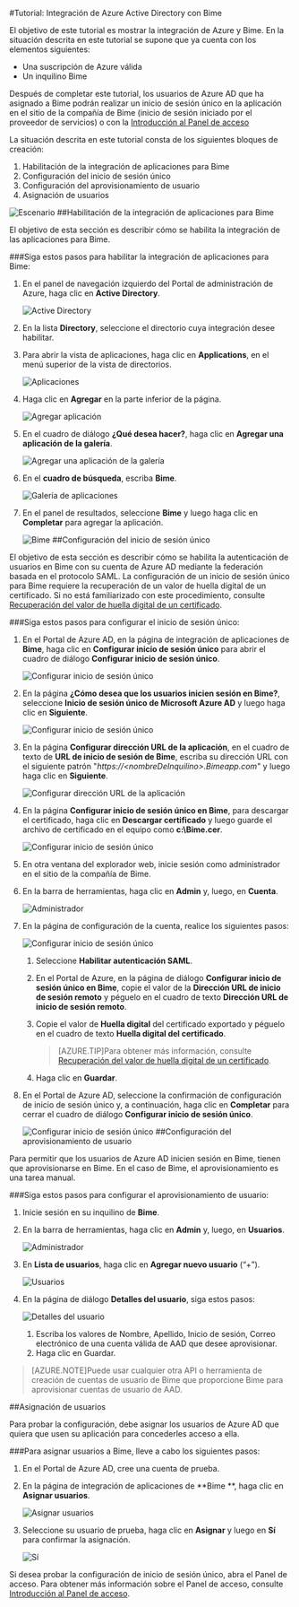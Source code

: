 <properties 
    pageTitle="Tutorial: Integración de Azure Active Directory con Bime | Microsoft Azure" 
    description="Aprenda a usar Bime con Azure Active Directory para habilitar el inicio de sesión único, el aprovisionamiento automatizado, etc." 
    services="active-directory" 
    authors="jeevansd"  
    documentationCenter="na" 
    manager="stevenpo"/>
<tags 
    ms.service="active-directory" 
    ms.devlang="na" 
    ms.topic="article" 
    ms.tgt_pltfrm="na" 
    ms.workload="identity" 
    ms.date="01/14/2016" 
    ms.author="jeedes" />

#Tutorial: Integración de Azure Active Directory con Bime

El objetivo de este tutorial es mostrar la integración de Azure y Bime. En la situación descrita en este tutorial se supone que ya cuenta con los elementos siguientes:

-   Una suscripción de Azure válida
-   Un inquilino Bime

Después de completar este tutorial, los usuarios de Azure AD que ha asignado a Bime podrán realizar un inicio de sesión único en la aplicación en el sitio de la compañía de Bime (inicio de sesión iniciado por el proveedor de servicios) o con la [Introducción al Panel de acceso](active-directory-saas-access-panel-introduction.md)

La situación descrita en este tutorial consta de los siguientes bloques de creación:

1.  Habilitación de la integración de aplicaciones para Bime
2.  Configuración del inicio de sesión único
3.  Configuración del aprovisionamiento de usuario
4.  Asignación de usuarios

![Escenario](./media/active-directory-saas-bime-tutorial/IC775552.png "Escenario")
##Habilitación de la integración de aplicaciones para Bime

El objetivo de esta sección es describir cómo se habilita la integración de las aplicaciones para Bime.

###Siga estos pasos para habilitar la integración de aplicaciones para Bime:

1.  En el panel de navegación izquierdo del Portal de administración de Azure, haga clic en **Active Directory**.

    ![Active Directory](./media/active-directory-saas-bime-tutorial/IC700993.png "Active Directory")

2.  En la lista **Directory**, seleccione el directorio cuya integración desee habilitar.

3.  Para abrir la vista de aplicaciones, haga clic en **Applications**, en el menú superior de la vista de directorios.

    ![Aplicaciones](./media/active-directory-saas-bime-tutorial/IC700994.png "Aplicaciones")

4.  Haga clic en **Agregar** en la parte inferior de la página.

    ![Agregar aplicación](./media/active-directory-saas-bime-tutorial/IC749321.png "Agregar aplicación")

5.  En el cuadro de diálogo **¿Qué desea hacer?**, haga clic en **Agregar una aplicación de la galería**.

    ![Agregar una aplicación de la galería](./media/active-directory-saas-bime-tutorial/IC749322.png "Agregar una aplicación de la galería")

6.  En el **cuadro de búsqueda**, escriba **Bime**.

    ![Galería de aplicaciones](./media/active-directory-saas-bime-tutorial/IC775553.png "Galería de aplicaciones")

7.  En el panel de resultados, seleccione **Bime** y luego haga clic en **Completar** para agregar la aplicación.

    ![Bime](./media/active-directory-saas-bime-tutorial/IC775554.png "Bime")
##Configuración del inicio de sesión único

El objetivo de esta sección es describir cómo se habilita la autenticación de usuarios en Bime con su cuenta de Azure AD mediante la federación basada en el protocolo SAML. La configuración de un inicio de sesión único para Bime requiere la recuperación de un valor de huella digital de un certificado. Si no está familiarizado con este procedimiento, consulte [Recuperación del valor de huella digital de un certificado](http://youtu.be/YKQF266SAxI).

###Siga estos pasos para configurar el inicio de sesión único:

1.  En el Portal de Azure AD, en la página de integración de aplicaciones de **Bime**, haga clic en **Configurar inicio de sesión único** para abrir el cuadro de diálogo **Configurar inicio de sesión único**.

    ![Configurar inicio de sesión único](./media/active-directory-saas-bime-tutorial/IC771709.png "Configurar inicio de sesión único")

2.  En la página **¿Cómo desea que los usuarios inicien sesión en Bime?**, seleccione **Inicio de sesión único de Microsoft Azure AD** y luego haga clic en **Siguiente**.

    ![Configurar inicio de sesión único](./media/active-directory-saas-bime-tutorial/IC775555.png "Configurar inicio de sesión único")

3.  En la página **Configurar dirección URL de la aplicación**, en el cuadro de texto de **URL de inicio de sesión de Bime**, escriba su dirección URL con el siguiente patrón "*https://\<nombreDeInquilino>.Bimeapp.com*" y luego haga clic en **Siguiente**.

    ![Configurar dirección URL de la aplicación](./media/active-directory-saas-bime-tutorial/IC775556.png "Configurar dirección URL de la aplicación")

4.  En la página **Configurar inicio de sesión único en Bime**, para descargar el certificado, haga clic en **Descargar certificado** y luego guarde el archivo de certificado en el equipo como **c:\\Bime.cer**.

    ![Configurar inicio de sesión único](./media/active-directory-saas-bime-tutorial/IC775557.png "Configurar inicio de sesión único")

5.  En otra ventana del explorador web, inicie sesión como administrador en el sitio de la compañía de Bime.

6.  En la barra de herramientas, haga clic en **Admin** y, luego, en **Cuenta**.

    ![Administrador](./media/active-directory-saas-bime-tutorial/IC775558.png "Administrador")

7.  En la página de configuración de la cuenta, realice los siguientes pasos:

    ![Configurar inicio de sesión único](./media/active-directory-saas-bime-tutorial/IC775559.png "Configurar inicio de sesión único")

    1.  Seleccione **Habilitar autenticación SAML**.
    2.  En el Portal de Azure, en la página de diálogo **Configurar inicio de sesión único en Bime**, copie el valor de la **Dirección URL de inicio de sesión remoto** y péguelo en el cuadro de texto **Dirección URL de inicio de sesión remoto**.
    3.  Copie el valor de **Huella digital** del certificado exportado y péguelo en el cuadro de texto **Huella digital del certificado**.  

        >[AZURE.TIP]Para obtener más información, consulte [Recuperación del valor de huella digital de un certificado](http://youtu.be/YKQF266SAxI).

    4.  Haga clic en **Guardar**.

8.  En el Portal de Azure AD, seleccione la confirmación de configuración de inicio de sesión único y, a continuación, haga clic en **Completar** para cerrar el cuadro de diálogo **Configurar inicio de sesión único**.

    ![Configurar inicio de sesión único](./media/active-directory-saas-bime-tutorial/IC775560.png "Configurar inicio de sesión único")
##Configuración del aprovisionamiento de usuario

Para permitir que los usuarios de Azure AD inicien sesión en Bime, tienen que aprovisionarse en Bime. En el caso de Bime, el aprovisionamiento es una tarea manual.

###Siga estos pasos para configurar el aprovisionamiento de usuario:

1.  Inicie sesión en su inquilino de **Bime**.

2.  En la barra de herramientas, haga clic en **Admin** y, luego, en **Usuarios**.

    ![Administrador](./media/active-directory-saas-bime-tutorial/IC775561.png "Administrador")

3.  En **Lista de usuarios**, haga clic en **Agregar nuevo usuario** (“+”).

    ![Usuarios](./media/active-directory-saas-bime-tutorial/IC775562.png "Usuarios")

4.  En la página de diálogo **Detalles del usuario**, siga estos pasos:

    ![Detalles del usuario](./media/active-directory-saas-bime-tutorial/IC775563.png "Detalles del usuario")

    1.  Escriba los valores de Nombre, Apellido, Inicio de sesión, Correo electrónico de una cuenta válida de AAD que desee aprovisionar.
    2.  Haga clic en Guardar.

>[AZURE.NOTE]Puede usar cualquier otra API o herramienta de creación de cuentas de usuario de Bime que proporcione Bime para aprovisionar cuentas de usuario de AAD.

##Asignación de usuarios

Para probar la configuración, debe asignar los usuarios de Azure AD que quiera que usen su aplicación para concederles acceso a ella.

###Para asignar usuarios a Bime, lleve a cabo los siguientes pasos:

1.  En el Portal de Azure AD, cree una cuenta de prueba.

2.  En la página de integración de aplicaciones de **Bime **, haga clic en **Asignar usuarios**.

    ![Asignar usuarios](./media/active-directory-saas-bime-tutorial/IC775564.png "Asignar usuarios")

3.  Seleccione su usuario de prueba, haga clic en **Asignar** y luego en **Sí** para confirmar la asignación.

    ![Sí](./media/active-directory-saas-bime-tutorial/IC767830.png "Sí")

Si desea probar la configuración de inicio de sesión único, abra el Panel de acceso. Para obtener más información sobre el Panel de acceso, consulte [Introducción al Panel de acceso](active-directory-saas-access-panel-introduction.md).

<!---HONumber=AcomDC_0121_2016-->